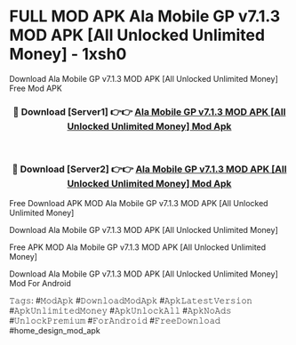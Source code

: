 # FULL MOD APK Ala Mobile GP v7.1.3 MOD APK [All Unlocked Unlimited Money] - 1xsh0
Download Ala Mobile GP v7.1.3 MOD APK [All Unlocked Unlimited Money] Free Mod APK

<div align="center">
<h3>🔴 Download [Server1] 👉👉 <a href="https://apk-comot.site?title=Ala_Mobile_GP_v7.1.3_MOD_APK_[All_Unlocked_Unlimited_Money]">Ala Mobile GP v7.1.3 MOD APK [All Unlocked Unlimited Money] Mod Apk</a></h3><br>

<h3>🔴 Download [Server2] 👉👉 <a href="https://apk-comot.site?title=Ala_Mobile_GP_v7.1.3_MOD_APK_[All_Unlocked_Unlimited_Money]">Ala Mobile GP v7.1.3 MOD APK [All Unlocked Unlimited Money] Mod Apk</a></h3>
</div>


Free Download APK MOD Ala Mobile GP v7.1.3 MOD APK [All Unlocked Unlimited Money]

Download Ala Mobile GP v7.1.3 MOD APK [All Unlocked Unlimited Money] 

Free APK MOD Ala Mobile GP v7.1.3 MOD APK [All Unlocked Unlimited Money] 

Download Ala Mobile GP v7.1.3 MOD APK [All Unlocked Unlimited Money] Mod For Android

𝚃𝚊𝚐𝚜: #𝙼𝚘𝚍𝙰𝚙𝚔 #𝙳𝚘𝚠𝚗𝚕𝚘𝚊𝚍𝙼𝚘𝚍𝙰𝚙𝚔 #𝙰𝚙𝚔𝙻𝚊𝚝𝚎𝚜𝚝𝚅𝚎𝚛𝚜𝚒𝚘𝚗 #𝙰𝚙𝚔𝚄𝚗𝚕𝚒𝚖𝚒𝚝𝚎𝚍𝙼𝚘𝚗𝚎𝚢 #𝙰𝚙𝚔𝚄𝚗𝚕𝚘𝚌𝚔𝙰𝚕𝚕 #𝙰𝚙𝚔𝙽𝚘𝙰𝚍𝚜 #𝚄𝚗𝚕𝚘𝚌𝚔𝙿𝚛𝚎𝚖𝚒𝚞𝚖 #𝙵𝚘𝚛𝙰𝚗𝚍𝚛𝚘𝚒𝚍 #𝙵𝚛𝚎𝚎𝙳𝚘𝚠𝚗𝚕𝚘𝚊𝚍 #home_design_mod_apk